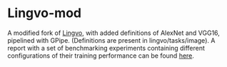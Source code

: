 # Lingvo-mod
A modified fork of [Lingvo](https://github.com/tensorflow/lingvo), with added definitions of AlexNet and VGG16, pipelined with GPipe. (Definitions are present in lingvo/tasks/image). A report with a set of benchmarking experiments containing different configurations of their training performance can be found [here](https://drive.google.com/file/d/1zy5UrCA__mwwAZ18I7ea2I1puxPjhIhX/view?usp=sharing).

